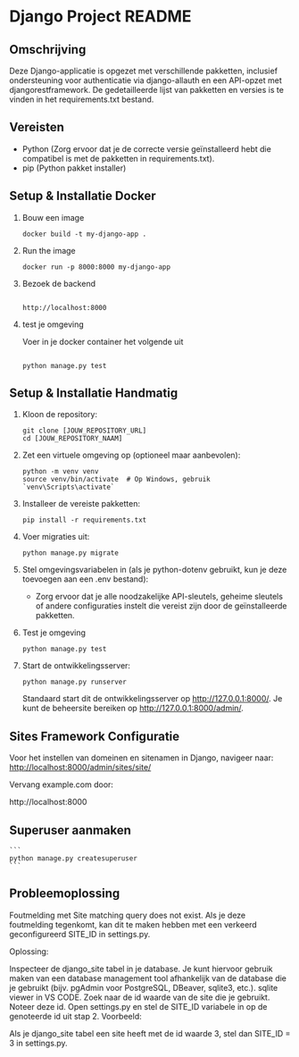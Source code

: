 # Django Project README

## Omschrijving
Deze Django-applicatie is opgezet met verschillende pakketten, inclusief ondersteuning voor authenticatie via django-allauth en een API-opzet met djangorestframework. De gedetailleerde lijst van pakketten en versies is te vinden in het requirements.txt bestand.

## Vereisten
- Python (Zorg ervoor dat je de correcte versie geïnstalleerd hebt die compatibel is met de pakketten in requirements.txt).
- pip (Python pakket installer)




## Setup & Installatie Docker

1. Bouw een image

   ```
   docker build -t my-django-app .
   
   ```

2. Run the image

    ```
    docker run -p 8000:8000 my-django-app

    ```
3. Bezoek de backend

    ```
    
    http://localhost:8000

    ```

4. test je omgeving

    Voer in je docker container het volgende uit

    ```
    
    python manage.py test
    
    ```

## Setup & Installatie Handmatig

1. Kloon de repository:
    ```
    git clone [JOUW_REPOSITORY_URL]
    cd [JOUW_REPOSITORY_NAAM]
    ```
2. Zet een virtuele omgeving op (optioneel maar aanbevolen):
    ```
    python -m venv venv
    source venv/bin/activate  # Op Windows, gebruik `venv\Scripts\activate`
    ```
3. Installeer de vereiste pakketten:
    ```
    pip install -r requirements.txt
    ```
4. Voer migraties uit:
    ```
    python manage.py migrate
    ```
5. Stel omgevingsvariabelen in (als je python-dotenv gebruikt, kun je deze toevoegen aan een .env bestand):
    - Zorg ervoor dat je alle noodzakelijke API-sleutels, geheime sleutels of andere configuraties instelt die vereist zijn door de geïnstalleerde pakketten.

6. Test je omgeving
    ```
    python manage.py test
    
    ```

6. Start de ontwikkelingsserver:
    ```
    python manage.py runserver
    ```
    Standaard start dit de ontwikkelingsserver op http://127.0.0.1:8000/. Je kunt de beheersite bereiken op http://127.0.0.1:8000/admin/.

## Sites Framework Configuratie
Voor het instellen van domeinen en sitenamen in Django, navigeer naar:
[http://localhost:8000/admin/sites/site/](http://localhost:8000/admin/sites/site/)

Vervang example.com door:

http://localhost:8000

## Superuser aanmaken
    ```
    python manage.py createsuperuser
    ```

## Probleemoplossing
Foutmelding met Site matching query does not exist.
Als je deze foutmelding tegenkomt, kan dit te maken hebben met een verkeerd geconfigureerd SITE_ID in settings.py.

Oplossing:

Inspecteer de django_site tabel in je database. Je kunt hiervoor gebruik maken van een database management tool afhankelijk van de database die je gebruikt (bijv. pgAdmin voor PostgreSQL, DBeaver, sqlite3, etc.). sqlite viewer in VS CODE.
Zoek naar de id waarde van de site die je gebruikt. Noteer deze id.
Open settings.py en stel de SITE_ID variabele in op de genoteerde id uit stap 2.
Voorbeeld:

Als je django_site tabel een site heeft met de id waarde 3, stel dan SITE_ID = 3 in settings.py.